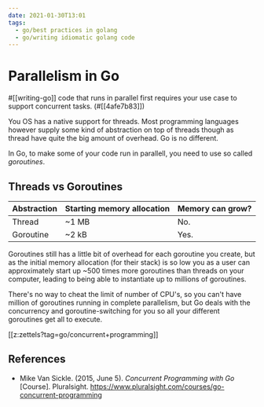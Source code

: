 ```yaml
---
date: 2021-01-30T13:01
tags: 
  - go/best practices in golang
  - go/writing idiomatic golang code
---
```


# Parallelism in Go

#[[writing-go]] code that runs in parallel first requires your use case to support
concurrent tasks. (#[[4afe7b83]])

You OS has a native support for threads. Most programming languages however
supply some kind of abstraction on top of threads though as thread have quite the
big amount of overhead. Go is no different.

In Go, to make some of your code run in parallell, you need to use so called
*goroutines*.

## Threads vs Goroutines

| Abstraction | Starting memory allocation | Memory can grow? |
| ----------- | -------------------------- | ---------------- |
| Thread      | ~1 MB                      | No.              |
| Goroutine   | ~2 kB                      | Yes.             |

Goroutines still has a little bit of overhead for each goroutine you create, but
as the initial memory allocation (for their stack) is so low you as a user can
approximately start up ~500 times more goroutines than threads on your computer,
leading to being able to instantiate up to millions of goroutines.

There's no way to cheat the limit of number of CPU's, so you can't have
million of goroutines running in complete parallelism, but Go deals with the
concurrency and goroutine-switching for you so all your different goroutines get
all to execute.

[[z:zettels?tag=go/concurrent+programming]]

## References

- Mike Van Sickle. (2015, June 5). *Concurrent Programming with Go* [Course].
  Pluralsight. <https://www.pluralsight.com/courses/go-concurrent-programming>
